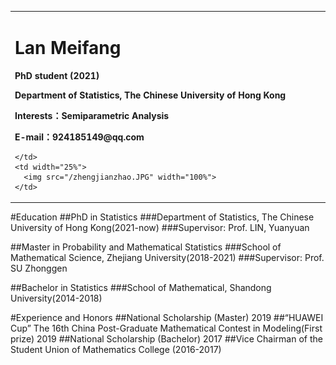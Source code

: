 <table border="0">
  <tr>
    <td width="75%">
      <h1>Lan Meifang</h1>
      <p><b>PhD student (2021)</b></p>
      <p><b>Department of Statistics, The Chinese University of Hong Kong</b></p>
      <p><b>Interests：Semiparametric Analysis</b></p>
      <p><b>E-mail：924185149@qq.com</b></p>
      
    </td>
    <td width="25%">
      <img src="/zhengjianzhao.JPG" width="100%">  
    </td>
  </tr>
</table>

#Education
##PhD in Statistics
###Department of Statistics, The Chinese University of Hong Kong(2021-now)
###Supervisor: Prof. LIN, Yuanyuan

##Master in Probability and Mathematical Statistics
###School of Mathematical Science, Zhejiang University(2018-2021)
###Supervisor: Prof. SU Zhonggen

##Bachelor in Statistics
###School of Mathematical, Shandong University(2014-2018)

#Experience and Honors
##National Scholarship (Master) 2019
##“HUAWEI Cup” The 16th China Post-Graduate Mathematical Contest in Modeling(First prize) 2019
##National Scholarship (Bachelor) 2017
##Vice Chairman of the Student Union of Mathematics College (2016-2017)
